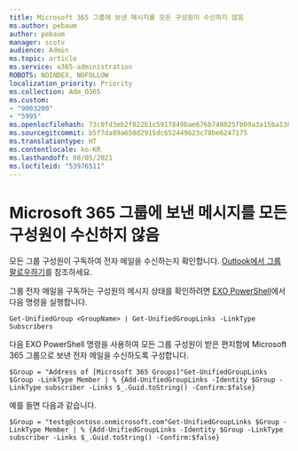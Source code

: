```yaml
---
title: Microsoft 365 그룹에 보낸 메시지를 모든 구성원이 수신하지 않음
ms.author: pebaum
author: pebaum
manager: scotv
audience: Admin
ms.topic: article
ms.service: o365-administration
ROBOTS: NOINDEX, NOFOLLOW
localization_priority: Priority
ms.collection: Adm_O365
ms.custom:
- "9003200"
- "5995"
ms.openlocfilehash: 73c0fd3eb2f022b1c5917849bae676b748025fb69a3a15ba1389b42a6854db9c
ms.sourcegitcommit: b5f7da89a650d2915dc652449623c78be6247175
ms.translationtype: HT
ms.contentlocale: ko-KR
ms.lasthandoff: 08/05/2021
ms.locfileid: "53976511"
---
```

# <a name="messages-sent-to-a-microsoft-365-group-are-not-received-by-all-members"></a>Microsoft 365 그룹에 보낸 메시지를 모든 구성원이 수신하지 않음

모든 그룹 구성원이 구독하여 전자 메일을 수신하는지 확인합니다. [Outlook에서 그룹 팔로우하기](https://support.microsoft.com/office/e147fc19-f548-4cd2-834f-80c6235b7c36)를 참조하세요.  

그룹 전자 메일을 구독하는 구성원의 메시지 상태를 확인하려면 [EXO PowerShell](https://docs.microsoft.com/powershell/exchange/connect-to-exchange-online-powershell?view=exchange-ps&preserve-view=true)에서 다음 명령을 실행합니다.

`Get-UnifiedGroup <GroupName> | Get-UnifiedGroupLinks -LinkType Subscribers`

다음 EXO PowerShell 명령을 사용하여 모든 그룹 구성원이 받은 편지함에 Microsoft 365 그룹으로 보낸 전자 메일을 수신하도록 구성합니다.

`$Group = "Address of [Microsoft 365 Groups]"Get-UnifiedGroupLinks $Group -LinkType Member | % {Add-UnifiedGroupLinks -Identity $Group -LinkType subscriber -Links $_.Guid.toString() -Confirm:$false}`

예를 들면 다음과 같습니다.

`$Group = "testg@contoso.onmicrosoft.com"Get-UnifiedGroupLinks $Group -LinkType Member | % {Add-UnifiedGroupLinks -Identity $Group -LinkType subscriber -Links $_.Guid.toString() -Confirm:$false}`